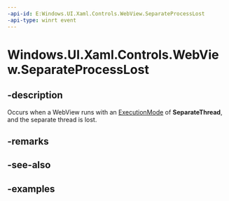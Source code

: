 ```yaml
---
-api-id: E:Windows.UI.Xaml.Controls.WebView.SeparateProcessLost
-api-type: winrt event
---
```


<!-- Event syntax.
public event TypedEventHandler SeparateProcessLost<WebView, WebViewSeparateProcessLostEventArgs>
-->

# Windows.UI.Xaml.Controls.WebView.SeparateProcessLost

## -description

Occurs when a WebView runs with an [ExecutionMode](webview_executionmode.md) of **SeparateThread**, and the separate thread is lost.

## -remarks

## -see-also

## -examples

